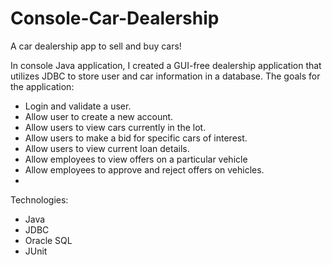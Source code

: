 # Console-Car-Dealership
 A car dealership app to sell and buy cars!
 
 In console Java application, I created a GUI-free dealership application that utilizes 
 JDBC to store user and car information in a database. The goals for the application:
 
 * Login and validate a user.
 * Allow user to create a new account.
 * Allow users to view cars currently in the lot.
 * Allow users to make a bid for specific cars of interest.
 * Allow users to view current loan details.
 * Allow employees to view offers on a particular vehicle
 * Allow employees to approve and reject offers on vehicles.
 *

 Technologies:
 * Java
 * JDBC
 * Oracle SQL
 * JUnit

